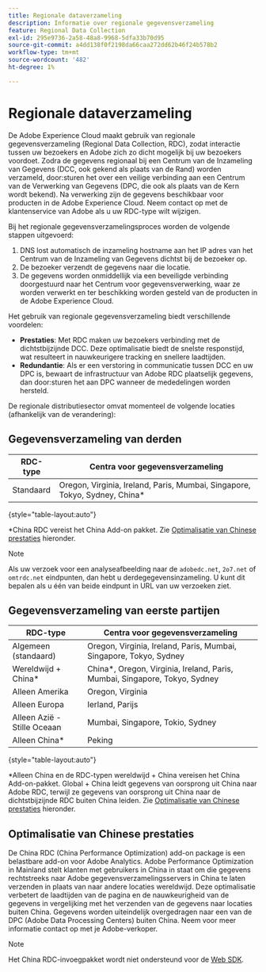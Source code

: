 ```yaml
---
title: Regionale dataverzameling
description: Informatie over regionale gegevensverzameling
feature: Regional Data Collection
exl-id: 295e9736-2a58-48a8-9968-5dfa33b70d95
source-git-commit: a4dd138f0f2198da66caa272dd62b46f24b578b2
workflow-type: tm+mt
source-wordcount: '482'
ht-degree: 1%

---
```


# Regionale dataverzameling

De Adobe Experience Cloud maakt gebruik van regionale gegevensverzameling (Regional Data Collection, RDC), zodat interactie tussen uw bezoekers en Adobe zich zo dicht mogelijk bij uw bezoekers voordoet. Zodra de gegevens regionaal bij een Centrum van de Inzameling van Gegevens (DCC, ook gekend als plaats van de Rand) worden verzameld, door:sturen het over een veilige verbinding aan een Centrum van de Verwerking van Gegevens (DPC, die ook als plaats van de Kern wordt bekend). Na verwerking zijn de gegevens beschikbaar voor producten in de Adobe Experience Cloud. Neem contact op met de klantenservice van Adobe als u uw RDC-type wilt wijzigen.

Bij het regionale gegevensverzamelingsproces worden de volgende stappen uitgevoerd:

1. DNS lost automatisch de inzameling hostname aan het IP adres van het Centrum van de Inzameling van Gegevens dichtst bij de bezoeker op.
1. De bezoeker verzendt de gegevens naar die locatie.
1. De gegevens worden onmiddellijk via een beveiligde verbinding doorgestuurd naar het Centrum voor gegevensverwerking, waar ze worden verwerkt en ter beschikking worden gesteld van de producten in de Adobe Experience Cloud.

Het gebruik van regionale gegevensverzameling biedt verschillende voordelen:

* **Prestaties**: Met RDC maken uw bezoekers verbinding met de dichtstbijzijnde DCC. Deze optimalisatie biedt de snelste responstijd, wat resulteert in nauwkeurigere tracking en snellere laadtijden.
* **Redundantie**: Als er een verstoring in communicatie tussen DCC en uw DPC is, bewaart de infrastructuur van Adobe RDC plaatselijk gegevens, dan door:sturen het aan DPC wanneer de mededelingen worden hersteld.

De regionale distributiesector omvat momenteel de volgende locaties (afhankelijk van de verandering):

## Gegevensverzameling van derden

| RDC-type | Centra voor gegevensverzameling |
| --- | --- |
| Standaard | Oregon, Virginia, Ireland, Paris, Mumbai, Singapore, Tokyo, Sydney, China* |

{style="table-layout:auto"}

*China RDC vereist het China Add-on pakket. Zie [Optimalisatie van Chinese prestaties](#china-performance-optimization) hieronder.

>[!NOTE]
>
>Als uw verzoek voor een analyseafbeelding naar de `adobedc.net`, `2o7.net` of `omtrdc.net` eindpunten, dan hebt u derdegegevensinzameling. U kunt dit bepalen als u één van beide eindpunt in URL van uw verzoeken ziet.

## Gegevensverzameling van eerste partijen

| RDC-type | Centra voor gegevensverzameling |
| --- | --- |
| Algemeen (standaard) | Oregon, Virginia, Ireland, Paris, Mumbai, Singapore, Tokyo, Sydney |
| Wereldwijd + China* | China*, Oregon, Virginia, Ireland, Paris, Mumbai, Singapore, Tokyo, Sydney |
| Alleen Amerika | Oregon, Virginia |
| Alleen Europa | Ierland, Parijs |
| Alleen Azië - Stille Oceaan | Mumbai, Singapore, Tokio, Sydney |
| Alleen China* | Peking |

{style="table-layout:auto"}

*Alleen China en de RDC-typen wereldwijd + China vereisen het China Add-on-pakket. Global + China leidt gegevens van oorsprong uit China naar Adobe RDC, terwijl ze gegevens van oorsprong uit China naar de dichtstbijzijnde RDC buiten China leiden. Zie [Optimalisatie van Chinese prestaties](#china-performance-optimization) hieronder.

## Optimalisatie van Chinese prestaties

De China RDC (China Performance Optimization) add-on package is een belastbare add-on voor Adobe Analytics. Adobe Performance Optimization in Mainland stelt klanten met gebruikers in China in staat om die gegevens rechtstreeks naar Adobe gegevensverzamelingsservers in China te laten verzenden in plaats van naar andere locaties wereldwijd. Deze optimalisatie verbetert de laadtijden van de pagina en de nauwkeurigheid van de gegevens in vergelijking met het verzenden van de gegevens naar locaties buiten China. Gegevens worden uiteindelijk overgedragen naar een van de DPC (Adobe Data Processing Centers) buiten China. Neem voor meer informatie contact op met je Adobe-verkoper.

>[!NOTE]
>
>Het China RDC-invoegpakket wordt niet ondersteund voor de [Web SDK](/help/implement/aep-edge/overview.md).

